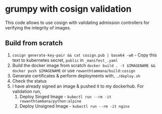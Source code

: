 # grumpy with cosign validation

This code allows to use cosign with validating admission controllers for verifying the integrity of images.

## Build from scratch

1. `cosign generate-key-pair && cat cosign.pub | base64 -w0` - Copy this text to kubernetes secret, `public` in `_manifest_.yaml`
1. Build the docker image from scratch `docker build . -t $IMAGENAME && docker push $IMAGENAME` or use `rewanthtammana/build:cosign`
2. Generate certificates & perform deployments with, `./deploy.sh`
3. Check the status
4. I have already signed an image & pushed it to my dockerhub. For validation run,
    1. Deploy Singed Image - `kubectl run --rm -it rewanthtammana/python:alpine`
    2. Deploy Unsigned Image - `kubectl run --rm -it nginx`
